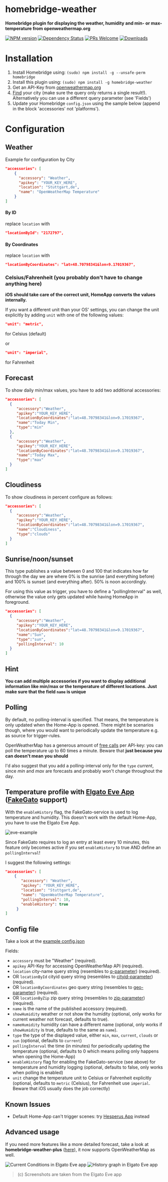 # homebridge-weather

**Homebridge plugin for displaying the weather, humidity and min- or max-temperature from openweathermap.org**

[![NPM version](https://badge.fury.io/js/homebridge-weather.svg)](https://npmjs.org/package/homebridge-weather) [![Dependency Status](https://david-dm.org/werthdavid/homebridge-weather.svg)](https://david-dm.org/werthdavid/homebridge-weather) [![PRs Welcome](https://img.shields.io/badge/PRs-welcome-brightgreen.svg)](http://makeapullrequest.com) [![Downloads](https://img.shields.io/npm/dm/homebridge-weather.svg)](https://npmjs.org/package/homebridge-weather)


# Installation

1. Install Homebridge using: `(sudo) npm install -g --unsafe-perm homebridge`
2. Install this plugin using: `(sudo) npm install -g homebridge-weather`
3. Get an API-Key from <a href="http://openweathermap.org">openweathermap.org</a>
4. <a href="https://openweathermap.org/city">Find</a> your city (make sure the query only returns a single result!). Alternatively you can use a different query parameter (see 'Fields')
5. Update your Homebridge `config.json` using the sample below (append in the block 'accessories' not 'platforms').

# Configuration

## Weather

Example for configuration by City

```json
"accessories": [
    {
      "accessory": "Weather",
      "apikey": "YOUR_KEY_HERE",
      "location": "Stuttgart,de",
      "name": "OpenWeatherMap Temperature"
    }
]
```

#### By ID

replace `location` with

```json
"locationById": "2172797",
```

#### By Coordinates

replace `location` with

```json
"locationByCoordinates": "lat=48.70798341&lon=9.17019367",
```

### Celsius/Fahrenheit (you probably don't have to change anything here)

**iOS should take care of the correct unit, HomeApp converts the values internally.**


If you want a different unit than your OS' settings, you can change the unit explicitly by adding
 `unit` with one of the following values:

```json
"unit": "metric",
```
for Celsius (default)

or

```json
"unit": "imperial",
```
for Fahrenheit

## Forecast

To show daily min/max values, you have to add two additional accessories:

```json
"accessories": [
  {
     "accessory":"Weather",
     "apikey":"YOUR_KEY_HERE",
     "locationByCoordinates":"lat=48.70798341&lon=9.17019367",
     "name":"Today Min",
     "type":"min"
  },
  {
     "accessory":"Weather",
     "apikey":"YOUR_KEY_HERE",
     "locationByCoordinates":"lat=48.70798341&lon=9.17019367",
     "name":"Today Max",
     "type":"max"
  }
]
```

## Cloudiness

To show cloudiness in percent configure as follows:

```json
"accessories": [
  {
     "accessory":"Weather",
     "apikey":"YOUR_KEY_HERE",
     "locationByCoordinates":"lat=48.70798341&lon=9.17019367",
     "name":"Cloudiness",
     "type":"clouds"
  }
]
```

## Sunrise/noon/sunset

This type publishes a value between 0 and 100 that indicates how far through the day we are where 0% is the sunrise (and everything before) and 100% is sunset (and everything after). 50% is noon accordingly.

For using this value as trigger, you have to define a "pollingInterval" as well, otherwise the value only gets updated while having HomeApp in foreground.

```json
"accessories": [
  {
     "accessory":"Weather",
     "apikey":"YOUR_KEY_HERE",
     "locationByCoordinates":"lat=48.70798341&lon=9.17019367",
     "name":"Sun",
     "type":"sun",
     "pollingInterval": 10
  }
]
```

## Hint

**You can add multiple accessories if you want to display additional information like min/max or the temperature of different locations. Just make sure that the field `name` is unique**


## Polling

By default, no polling-interval is specified. That means, the temperature is only updated when the Home-App is opened. 
There might be scenarios though, where you would want to periodically update the temperature e.g. as source for trigger-rules.

OpenWeatherMap has a generous amount of [free calls](http://openweathermap.org/price#weather) per API-key: you can poll the temperature up to 60 times a minute.
Beware that **just because you can doesn't mean you should**

I'd also suggest that you add a polling-interval only for the `type` *current*, since *min* and *max* are forecasts and probably won't change throughout the day.

## Temperature profile with [Elgato Eve App](https://itunes.apple.com/de/app/elgato-eve/id917695792?mt=8) ([FakeGato](https://github.com/simont77/fakegato-history) support)

With the `enableHistory` flag, the FakeGato-service is used to log temperature and humidity. This doesn't work with the default Home-App, you have to use the Elgato Eve App.

![eve-example](https://user-images.githubusercontent.com/4696067/35668836-601c4a10-0733-11e8-982e-fa2a406a46e7.jpg)

Since FakeGato requires to log an entry at least every 10 minutes, this feature only becomes active if you set `enableHistory` to true AND define an `pollingInterval`!

I suggest the following settings:

```json
"accessories": [
    {
       "accessory": "Weather",
       "apikey": "YOUR_KEY_HERE",
       "location": "Stuttgart,de",
       "name": "OpenWeatherMap Temperature",
       "pollingInterval": 10,
       "enableHistory": true
     }
]
```

## Config file


Take a look at the <a href="config.example.json">example config.json</a>


Fields:

* `accessory` must be "Weather" (required).
* `apikey` API-Key for accessing OpenWeatherMap API (required).
* `location` city-name query string (resembles to <a href="https://openweathermap.org/current#name">q-parameter</a>) (required).
* OR `locationById` cityid query string (resembles to <a href="https://openweathermap.org/current#cityid">cityid-parameter</a>) (required).
* OR `locationByCoordinates` geo query string (resembles to <a href="https://openweathermap.org/current#geo">geo-parameter</a>) (required).
* OR `locationByZip` zip query string (resembles to <a href="https://openweathermap.org/current#zip">zip-parameter</a>) (required).
* `name` is the name of the published accessory (required).
* `showHumidity` weather or not show the humidity (optional, only works for current weather not forecast, defaults to true).
* `nameHumidity` humidity can have a different name (optional, only works if `showHumidity` is true, defaults to the same as `name`).
* `type` the type of the displayed value, either `min`, `max`, `current`, `clouds` or `sun` (optional, defaults to `current`)
* `pollingInterval` the time (in minutes) for periodically updating the temperature (optional, defaults to 0 which means polling only happens when opening the Home-App)
* `enableHistory` flag for enabling the FakeGato-service (see above) for temperature and humidity logging (optional, defaults to false, only works when polling is enabled)
* `unit` change the temperature unit to Celsius or Fahrenheit explicitly (optional, defaults to `metric` (Celsius), for Fahrenheit use `imperial`. Beware that iOS usually does the job correctly)

## Known Issues

* Default Home-App can't trigger scenes: try [Hesperus App](https://itunes.apple.com/de/app/hesperus/id969348892?mt=8) instead

## Advanced usage

If you need more features like a more detailed forecast, take a look at **homebridge-weather-plus** ([here](https://github.com/naofireblade/homebridge-weather-plus)), it now supports OpenWeatherMap as well.

![Current Conditions in Elgato Eve app](https://i.imgur.com/ql9t8w0l.png)
![History graph in Elgato Eve app](https://i.imgur.com/8opO7hel.png)
>(c) Screenshots are taken from the Elgato Eve app
